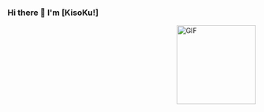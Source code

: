 ### Hi there 👋 I'm [KisoKu!]

<img align="right" alt="GIF" height="160px" src="https://media.giphy.com/media/Ah3zHH7hvsSB2/giphy.gif" />
